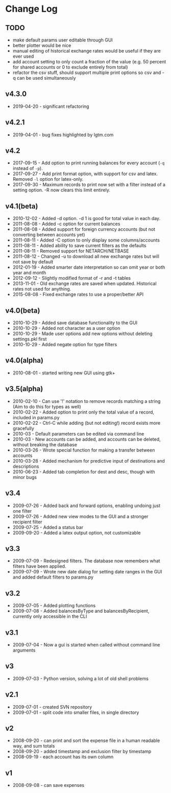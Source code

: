 # Change Log

## TODO
* make default params user editable through GUI
* better plotter would be nice
* manual editing of historical exchange rates would be useful if they are ever used
* add account setting to only count a fraction of the value (e.g. 50 percent for shared accounts or 0 to exclude entirely from total)
* refactor the csv stuff, should support multiple print options so csv and -q can be used simultaneously

## v4.3.0
* 2019-04-20 - significant refactoring

## v4.2.1
* 2019-04-01 - bug fixes highlighted by lgtm.com

## v4.2
* 2017-09-15 - Add option to print running balances for every account (`-q` instead of `-p`).
* 2017-09-27 - Add print format option, with support for csv and latex. Removed `-l` option for latex-only.
* 2017-09-30 - Maximum records to print now set with a filter instead of a setting option. -R now clears this limit entirely.

## v4.1(beta)
* 2010-12-02 - Added -d option. -d 1 is good for total value in each day.
* 2011-08-08 - Added -c option for current balances
* 2011-08-08 - Added support for foreign currency accounts (but not converting between accounts yet)
* 2011-08-11 - Added -C option to only display some columns/accounts
* 2011-08-11 - Added ability to save current filters as the defaults
* 2011-08-11 - Removed support for NETARCH/NETBASE
* 2011-08-12 - Changed -u to download all new exchange rates but will not save by default
* 2012-01-19 - Added smarter date interpretation so can omit year or both year and month
* 2012-09-12 - Slightly modified format of -r and -t tables
* 2013-11-01 - Old exchange rates are saved when updated. Historical rates not used for anything.
* 2015-08-08 - Fixed exchange rates to use a proper/better API

## v4.0(beta)
* 2010-10-29 - Added save database functionality to the GUI
* 2010-10-29 - Added not character as a user option
* 2010-10-29 - Made user options add new options without deleting settings.pkl first
* 2010-10-29 - Added negate option for type filters

## v4.0(alpha)
* 2010-08-01 - started writing new GUI using gtk+

## v3.5(alpha)
* 2010-02-10 - Can use '!' notation to remove records matching a string (Aim to do this for types as well)
* 2010-02-22 - Added option to print only the total value of a record, included in params.py
* 2010-02-22 - Ctrl-C while adding (but not editing!) record exists more gracefully
* 2010-03    - Default parameters can be edited via command line
* 2010-03    - New accounts can be added, and accounts can be deleted, without breaking the database
* 2010-03-26 - Wrote special function for making a transfer between accounts
* 2010-03-28 - Added mechanism for predictive input of destinations and descriptions
* 2010-06-23 - Added tab completion for dest and desc, though with minor bugs

## v3.4
* 2009-07-26 - Added back and forward options, enabling undoing just one filter
* 2009-07-26 - Added new view modes to the GUI and a stronger recipient filter
* 2009-07-25 - Added a status bar
* 2009-09-20 - Added a latex output option, not customizable

## v3.3
* 2009-07-09 - Redesigned filters. The database now remembers what filters have been applied.
* 2009-07-09 - Wrote new date dialog for setting date ranges in the GUI and added default filters to params.py

## v3.2
* 2009-07-05 - Added plotting functions
* 2009-07-08 - Added balancesByType and balancesByRecipient, currently only accessible in the CLI

## v3.1
* 2009-07-04 - Now a gui is started when called without command line arguments

## v3
* 2009-07-03 - Python version, solving a lot of old shell problems

## v2.1
* 2009-07-01 - created SVN repository
* 2009-07-01 - split code into smaller files, in single directory

## v2
* 2008-09-20 - can print and sort the expense file in a human readable way, and sum totals
* 2008-09-20 - added timestamp and exclusion filter by timestamp
* 2008-09-19 - each account has its own column

## v1
* 2008-09-08 - can save expenses

